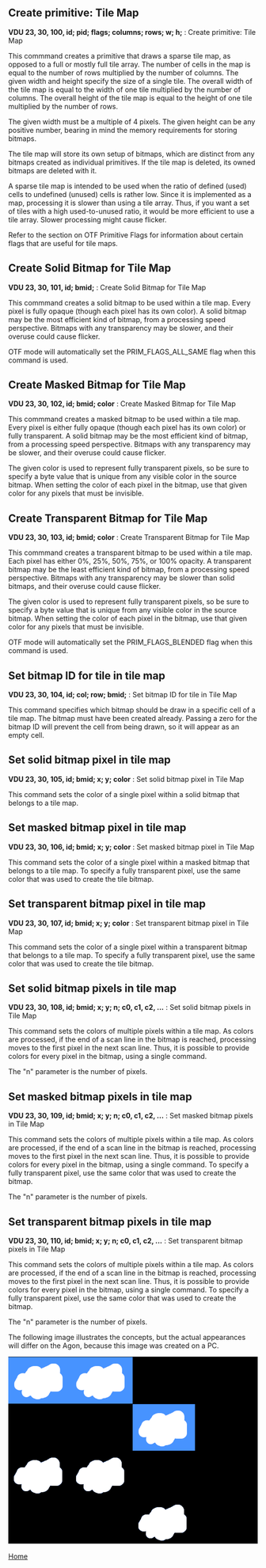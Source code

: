 ## Create primitive: Tile Map
<b>VDU 23, 30, 100, id; pid; flags; columns; rows; w; h;</b> : Create primitive: Tile Map

This commmand creates a primitive that draws a sparse tile map,
as opposed to a full or mostly full tile array.
The number of cells in the map is equal to the number of rows
multiplied by the number of columns. The given width and height
specify the size of a single tile. The overall width of the tile
map is equal to the width of one tile multiplied by the number
of columns. The overall height of the tile map is equal to the
height of one tile multiplied by the number of rows.

The given width must be a multiple of 4 pixels. The given height can be any positive number, bearing in mind the memory requirements for
storing bitmaps.

The tile map will store its own setup of bitmaps, which are distinct
from any bitmaps created as individual primitives. If the
tile map is deleted, its owned bitmaps are deleted with it.

A sparse tile map is intended to be used when the ratio of defined
(used) cells to undefined (unused) cells is rather low. Since it
is implemented as a map, processing it is slower than using a
tile array. Thus, if you want a set of tiles with a high used-to-unused ratio,
it would be more efficient to use a tile array. Slower processing
might cause flicker.

Refer to the section on OTF Primitive Flags for information about
certain flags that are useful for tile maps.

## Create Solid Bitmap for Tile Map
<b>VDU 23, 30, 101, id; bmid;</b> : Create Solid Bitmap for Tile Map

This commmand creates a solid bitmap to be used within a tile map.
Every pixel is fully opaque (though each pixel has its own color).
A solid bitmap may be the most efficient kind of bitmap, from a
processing speed perspective. Bitmaps with any transparency may be slower, and their overuse could cause flicker.

OTF mode will automatically set the PRIM_FLAGS_ALL_SAME flag
when this command is used.

## Create Masked Bitmap for Tile Map
<b>VDU 23, 30, 102, id; bmid; color</b> : Create Masked Bitmap for Tile Map

This commmand creates a masked bitmap to be used within a tile map.
Every pixel is either fully opaque (though each pixel has its own color) or fully transparent.
A solid bitmap may be the most efficient kind of bitmap, from a
processing speed perspective. Bitmaps with any transparency may be slower, and their overuse could cause flicker.

The given color is used to represent fully transparent pixels,
so be sure to specify a byte value that is unique from any
visible color in the source bitmap. When setting the color of
each pixel in the bitmap, use that given color for any pixels
that must be invisible.

## Create Transparent Bitmap for Tile Map
<b>VDU 23, 30, 103, id; bmid; color</b> : Create Transparent Bitmap for Tile Map

This commmand creates a transparent bitmap to be used within a tile map.
Each pixel has either 0%, 25%, 50%, 75%, or 100% opacity.
A transparent bitmap may be the least efficient kind of bitmap, from a
processing speed perspective. Bitmaps with any transparency may be slower than solid bitmaps, and their overuse could cause flicker.

The given color is used to represent fully transparent pixels,
so be sure to specify a byte value that is unique from any
visible color in the source bitmap. When setting the color of
each pixel in the bitmap, use that given color for any pixels
that must be invisible.

OTF mode will automatically set the PRIM_FLAGS_BLENDED flag
when this command is used.

## Set bitmap ID for tile in tile map
<b>VDU 23, 30, 104, id; col; row; bmid;</b> : Set bitmap ID for tile in Tile Map

This command specifies which bitmap should be draw in a specific
cell of a tile map. The bitmap must have been created already.
Passing a zero for the bitmap ID will prevent the cell from
being drawn, so it will appear as an empty cell.

## Set solid bitmap pixel in tile map
<b>VDU 23, 30, 105, id; bmid; x; y; color</b> : Set solid bitmap pixel in Tile Map

This command sets the color of a single pixel within a solid
bitmap that belongs to a tile map.

## Set masked bitmap pixel in tile map
<b>VDU 23, 30, 106, id; bmid; x; y; color</b> : Set masked bitmap pixel in Tile Map

This command sets the color of a single pixel within a masked
bitmap that belongs to a tile map.
To specify a fully transparent pixel, use the same color that
was used to create the tile bitmap.

## Set transparent bitmap pixel in tile map
<b>VDU 23, 30, 107, id; bmid; x; y; color</b> : Set transparent bitmap pixel in Tile Map

This command sets the color of a single pixel within a transparent
bitmap that belongs to a tile map.
To specify a fully transparent pixel, use the same color that
was used to create the tile bitmap.

## Set solid bitmap pixels in tile map
<b>VDU 23, 30, 108, id; bmid; x; y; n; c0, c1, c2, ...</b> : Set solid bitmap pixels in Tile Map

This command sets the colors of multiple pixels within a tile map.
As colors are processed, if the end of a scan line in the
bitmap is reached, processing moves to the first pixel in
the next scan line. Thus, it is possible to provide colors
for every pixel in the bitmap, using a single command.

The "n" parameter is the number of pixels.

## Set masked bitmap pixels in tile map
<b>VDU 23, 30, 109, id; bmid; x; y; n; c0, c1, c2, ...</b> : Set masked bitmap pixels in Tile Map

This command sets the colors of multiple pixels within a tile map.
As colors are processed, if the end of a scan line in the
bitmap is reached, processing moves to the first pixel in
the next scan line. Thus, it is possible to provide colors
for every pixel in the bitmap, using a single command.
To specify a fully transparent pixel, use the same color that
was used to create the bitmap.

The "n" parameter is the number of pixels.

## Set transparent bitmap pixels in tile map
<b>VDU 23, 30, 110, id; bmid; x; y; n; c0, c1, c2, ...</b> : Set transparent bitmap pixels in Tile Map

This command sets the colors of multiple pixels within a tile map.
As colors are processed, if the end of a scan line in the
bitmap is reached, processing moves to the first pixel in
the next scan line. Thus, it is possible to provide colors
for every pixel in the bitmap, using a single command.
To specify a fully transparent pixel, use the same color that
was used to create the bitmap.

The "n" parameter is the number of pixels.

The following image illustrates the concepts, but the actual appearances will differ on the Agon, because this image was created on a PC.

![Tile Map](tile_map.png)

[Home](otf_mode.md)
